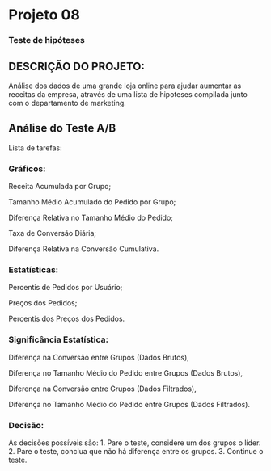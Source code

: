 # Projeto 08

### Teste de hipóteses

## DESCRIÇÃO DO PROJETO:
Análise dos dados de uma grande loja online para ajudar aumentar as receitas da empresa, através de uma lista de hipoteses compilada junto com o departamento de marketing.

## Análise do Teste A/B

Lista de tarefas:

### Gráficos:

<p>Receita Acumulada por Grupo;</p>
<p>Tamanho Médio Acumulado do Pedido por Grupo;</p>
<p>Diferença Relativa no Tamanho Médio do Pedido;</p>

Taxa de Conversão Diária;
<p>Diferença Relativa na Conversão Cumulativa.</p>

### Estatísticas:
  
Percentis de Pedidos por Usuário;

Preços dos Pedidos;

Percentis dos Preços dos Pedidos.

### Significância Estatística:
  
Diferença na Conversão entre Grupos (Dados Brutos),

Diferença no Tamanho Médio do Pedido entre Grupos (Dados Brutos),

Diferença na Conversão entre Grupos (Dados Filtrados),

Diferença no Tamanho Médio do Pedido entre Grupos (Dados Filtrados).

### Decisão:

As decisões possíveis são: 1. Pare o teste, considere um dos grupos o líder. 2. Pare o teste, conclua que não há diferença entre os grupos. 3. Continue o teste.
